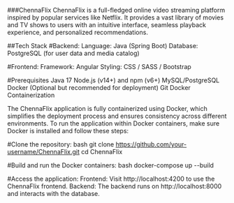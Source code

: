 ###ChennaFlix
ChennaFlix is a full-fledged online video streaming platform inspired by popular services like Netflix. It provides a vast library of movies and TV shows to users with an intuitive interface, seamless playback experience, and personalized recommendations.

##Tech Stack
#Backend:
Language: Java (Spring Boot)
Database: PostgreSQL (for user data and media catalog)

#Frontend:
Framework: Angular
Styling: CSS / SASS / Bootstrap

#Prerequisites
Java 17
Node.js (v14+) and npm (v6+)
MySQL/PostgreSQL
Docker (Optional but recommended for deployment)
Git
Docker Containerization

The ChennaFlix application is fully containerized using Docker, which simplifies the deployment process and ensures consistency across different environments. To run the application within Docker containers, make sure Docker is installed and follow these steps:

#Clone the repository:
bash
git clone https://github.com/your-username/ChennaFlix.git
cd ChennaFlix

#Build and run the Docker containers:
bash
docker-compose up --build

#Access the application:
Frontend: Visit http://localhost:4200 to use the ChennaFlix frontend.
Backend: The backend runs on http://localhost:8000 and interacts with the database.
